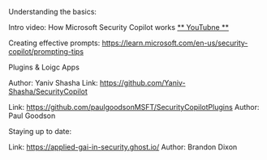 Understanding the basics: 

Intro video:
How Microsoft Security Copilot works
[** YouTubne ** ](https://youtu.be/0lg_derTkaM?si=QR2kCOPO2_LVa9v0)

Creating effective prompts:
https://learn.microsoft.com/en-us/security-copilot/prompting-tips



Plugins & Loigc Apps 

Author: Yaniv Shasha
Link: https://github.com/Yaniv-Shasha/SecurityCopilot


Link: https://github.com/paulgoodsonMSFT/SecurityCopilotPlugins
Author: Paul Goodson 

Staying up to date: 


Link: https://applied-gai-in-security.ghost.io/
Author: Brandon Dixon 
